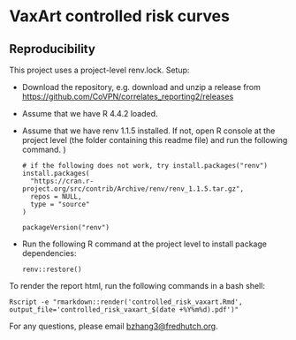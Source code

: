 # VaxArt controlled risk curves 

## Reproducibility

This project uses a project-level renv.lock. Setup:

- Download the repository, e.g. download and unzip a release from https://github.com/CoVPN/correlates_reporting2/releases

- Assume that we have R 4.4.2 loaded.

- Assume that we have renv 1.1.5 installed. If not, open R console at the project level (the folder containing this readme file) and run the following command.
)
  ```{r}
  # if the following does not work, try install.packages("renv")
  install.packages(
    "https://cran.r-project.org/src/contrib/Archive/renv/renv_1.1.5.tar.gz",
    repos = NULL,
    type = "source"
  )
  
  packageVersion("renv")  
  ```

- Run the following R command at the project level to install package dependencies:
  ```{R}
  renv::restore()
  ```

To render the report html, run the following commands in a bash shell:
```{bash}
Rscript -e "rmarkdown::render('controlled_risk_vaxart.Rmd', output_file='controlled_risk_vaxart_$(date +%Y%m%d).pdf')"
```


For any questions, please email bzhang3@fredhutch.org. 
